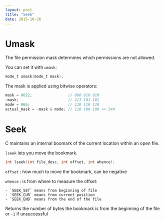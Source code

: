 ```yaml
---
layout: post
title: "Seek"
date: 2015-10-26
---
```


# Umask
The file permission mask determines which permissions are not allowed.

You can set it with `umask`:
```c
mode_t umask(mode_t mask);
```

The mask is applied using bitwise operators:

```c
mask = 0022;                // 000 010 010
~mask;                      // 111 101 101
mode = 066;                 // 110 110 110
actual_mask = ~mask & mode; // 110 100 100 => 544
```

# Seek
C maintains an internal boomark of the current location within
an open file.

`lseek` lets you move the bookmark.

```c
int lseek(int file_desc, int offset, int whence);
```

`offset`
: how much to move the bookmark, can be negative

`whence`
: is from where to measure the offset:

    - `SEEK_SET` means from beginning of file
    - `SEEK_CUR` means from current position
    - `SEEK_END` means from the end of the file

Returns the number of bytes the bookmark is from the beginning of the file or `-1` if unsuccessful
